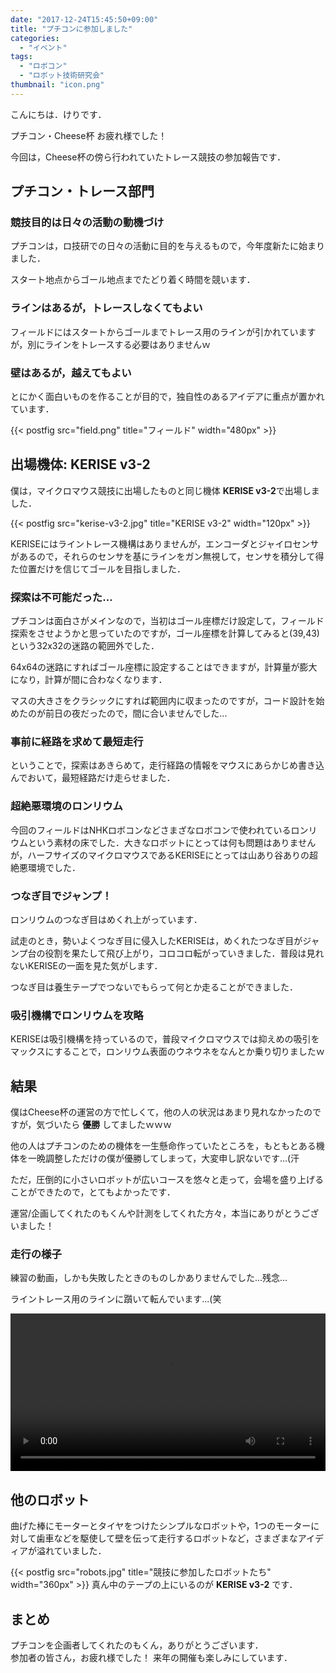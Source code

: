 ```yaml
---
date: "2017-12-24T15:45:50+09:00"
title: "プチコンに参加しました"
categories:
  - "イベント"
tags:
  - "ロボコン"
  - "ロボット技術研究会"
thumbnail: "icon.png"
---
```


こんにちは．けりです．

プチコン・Cheese杯 お疲れ様でした！

今回は，Cheese杯の傍ら行われていたトレース競技の参加報告です．

<!--more-->

## プチコン・トレース部門

### 競技目的は日々の活動の動機づけ

プチコンは，ロ技研での日々の活動に目的を与えるもので，今年度新たに始まりました．

スタート地点からゴール地点までたどり着く時間を競います．

### ラインはあるが，トレースしなくてもよい

フィールドにはスタートからゴールまでトレース用のラインが引かれていますが，別にラインをトレースする必要はありませんｗ

### 壁はあるが，越えてもよい

とにかく面白いものを作ることが目的で，独自性のあるアイデアに重点が置かれています．

{{< postfig src="field.png" title="フィールド" width="480px" >}}

## 出場機体: KERISE v3-2

僕は，マイクロマウス競技に出場したものと同じ機体 **KERISE v3-2**で出場しました．

{{< postfig src="kerise-v3-2.jpg" title="KERISE v3-2" width="120px" >}}

KERISEにはライントレース機構はありませんが，エンコーダとジャイロセンサがあるので，それらのセンサを基にラインをガン無視して，センサを積分して得た位置だけを信じてゴールを目指しました．

### 探索は不可能だった...

プチコンは面白さがメインなので，当初はゴール座標だけ設定して，フィールド探索をさせようかと思っていたのですが，ゴール座標を計算してみると(39,43)という32x32の迷路の範囲外でした．

64x64の迷路にすればゴール座標に設定することはできますが，計算量が膨大になり，計算が間に合わなくなります．

マスの大きさをクラシックにすれば範囲内に収まったのですが，コード設計を始めたのが前日の夜だったので，間に合いませんでした...

### 事前に経路を求めて最短走行

ということで，探索はあきらめて，走行経路の情報をマウスにあらかじめ書き込んでおいて，最短経路だけ走らせました．

### 超絶悪環境のロンリウム

今回のフィールドはNHKロボコンなどさまざなロボコンで使われているロンリウムという素材の床でした．大きなロボットにとっては何も問題はありませんが，ハーフサイズのマイクロマウスであるKERISEにとっては山あり谷ありの超絶悪環境でした．

### つなぎ目でジャンプ！

ロンリウムのつなぎ目はめくれ上がっています．

試走のとき，勢いよくつなぎ目に侵入したKERISEは，めくれたつなぎ目がジャンプ台の役割を果たして飛び上がり，コロコロ転がっていきました．普段は見れないKERISEの一面を見た気がします．

つなぎ目は養生テープでつないでもらって何とか走ることができました．

### 吸引機構でロンリウムを攻略

KERISEは吸引機構を持っているので，普段マイクロマウスでは抑えめの吸引をマックスにすることで，ロンリウム表面のウネウネをなんとか乗り切りましたｗ

## 結果

僕はCheese杯の運営の方で忙しくて，他の人の状況はあまり見れなかったのですが，気づいたら **優勝** してましたｗｗｗ

他の人はプチコンのための機体を一生懸命作っていたところを，もともとある機体を一晩調整しただけの僕が優勝してしまって，大変申し訳ないです...(汗

ただ，圧倒的に小さいロボットが広いコースを悠々と走って，会場を盛り上げることができたので，とてもよかったです．

運営/企画してくれたのもくんや計測をしてくれた方々，本当にありがとうございました！

### 走行の様子

練習の動画，しかも失敗したときのものしかありませんでした...残念...

ライントレース用のラインに躓いて転んでいます...(笑

<div class="video"><video src="petit-con-kerise-v3-2.mp4" width="100%" controls preload="metadata"></video></div>

## 他のロボット

曲げた棒にモーターとタイヤをつけたシンプルなロボットや，1つのモーターに対して歯車などを駆使して壁を伝って走行するロボットなど，さまざまなアイディアが溢れていました．


{{< postfig src="robots.jpg" title="競技に参加したロボットたち" width="360px" >}}
真ん中のテープの上にいるのが **KERISE v3-2** です．

## まとめ

プチコンを企画者してくれたのもくん，ありがとうございます．  
参加者の皆さん，お疲れ様でした！
来年の開催も楽しみにしています．

